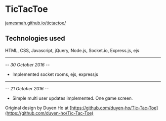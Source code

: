 # TicTacToe
[jamesmah.github.io/tictactoe/](https://jamesmah.github.io/tictactoe/)
## Technologies used
HTML, CSS, Javascript, jQuery, Node.js, Socket.io, Express.js, ejs

---
*-- 30 October 2016 --*

* Implemented socket rooms, ejs, expressjs


---
*-- 21 October 2016 --*

* Simple multi user updates implemented. One game screen.

Original design by Duyen Ho at [https://github.com/duyen-ho/Tic-Tac-Toe](https://github.com/duyen-ho/Tic-Tac-Toe)

